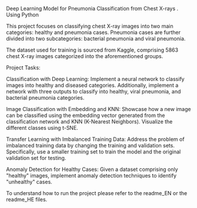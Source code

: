 Deep Learning Model for Pneumonia Classification from Chest X-rays . Using Python



This project focuses on classifying chest X-ray images into two main categories: healthy and pneumonia cases. Pneumonia cases are further divided into two subcategories: bacterial pneumonia and viral pneumonia.

The dataset used for training is sourced from Kaggle, comprising 5863 chest X-ray images categorized into the aforementioned groups.

Project Tasks:

Classification with Deep Learning: Implement a neural network to classify images into healthy and diseased categories. Additionally, implement a network with three outputs to classify into healthy, viral pneumonia, and bacterial pneumonia categories.

Image Classification with Embedding and KNN: Showcase how a new image can be classified using the embedding vector generated from the classification network and KNN (K-Nearest Neighbors). Visualize the different classes using t-SNE.

Transfer Learning with Imbalanced Training Data: Address the problem of imbalanced training data by changing the training and validation sets. Specifically, use a smaller training set to train the model and the original validation set for testing.

Anomaly Detection for Healthy Cases: Given a dataset comprising only "healthy" images, implement anomaly detection techniques to identify "unhealthy" cases.

To understand how to run the project please refer to the readme_EN or the readme_HE files.

